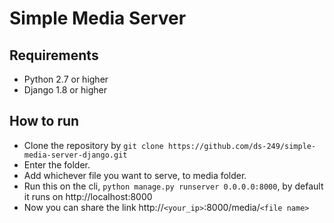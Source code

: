 # Simple Media Server

## Requirements

- Python 2.7 or higher
- Django 1.8 or higher

## How to run

- Clone the repository by `git clone https://github.com/ds-249/simple-media-server-django.git`
- Enter the folder.
- Add whichever file you want to serve, to media folder.
- Run this on the cli, `python manage.py runserver 0.0.0.0:8000`, by default it runs on http://localhost:8000
- Now you can share the link http://`<your_ip>`:8000/media/`<file name>`


